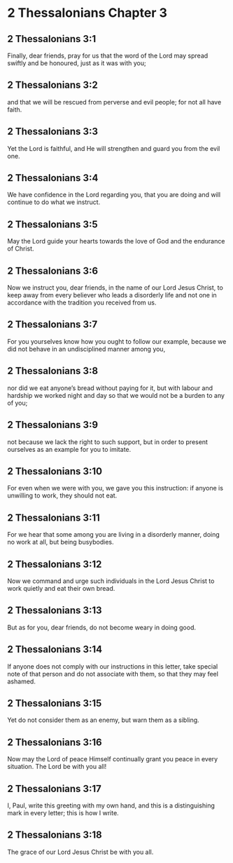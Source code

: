 # 2 Thessalonians Chapter 3

## 2 Thessalonians 3:1

Finally, dear friends, pray for us that the word of the Lord may spread swiftly and be honoured, just as it was with you;

## 2 Thessalonians 3:2

and that we will be rescued from perverse and evil people; for not all have faith.

## 2 Thessalonians 3:3

Yet the Lord is faithful, and He will strengthen and guard you from the evil one.

## 2 Thessalonians 3:4

We have confidence in the Lord regarding you, that you are doing and will continue to do what we instruct.

## 2 Thessalonians 3:5

May the Lord guide your hearts towards the love of God and the endurance of Christ.

## 2 Thessalonians 3:6

Now we instruct you, dear friends, in the name of our Lord Jesus Christ, to keep away from every believer who leads a disorderly life and not one in accordance with the tradition you received from us.

## 2 Thessalonians 3:7

For you yourselves know how you ought to follow our example, because we did not behave in an undisciplined manner among you,

## 2 Thessalonians 3:8

nor did we eat anyone’s bread without paying for it, but with labour and hardship we worked night and day so that we would not be a burden to any of you;

## 2 Thessalonians 3:9

not because we lack the right to such support, but in order to present ourselves as an example for you to imitate.

## 2 Thessalonians 3:10

For even when we were with you, we gave you this instruction: if anyone is unwilling to work, they should not eat.

## 2 Thessalonians 3:11

For we hear that some among you are living in a disorderly manner, doing no work at all, but being busybodies.

## 2 Thessalonians 3:12

Now we command and urge such individuals in the Lord Jesus Christ to work quietly and eat their own bread.

## 2 Thessalonians 3:13

But as for you, dear friends, do not become weary in doing good.

## 2 Thessalonians 3:14

If anyone does not comply with our instructions in this letter, take special note of that person and do not associate with them, so that they may feel ashamed.

## 2 Thessalonians 3:15

Yet do not consider them as an enemy, but warn them as a sibling.

## 2 Thessalonians 3:16

Now may the Lord of peace Himself continually grant you peace in every situation. The Lord be with you all!

## 2 Thessalonians 3:17

I, Paul, write this greeting with my own hand, and this is a distinguishing mark in every letter; this is how I write.

## 2 Thessalonians 3:18

The grace of our Lord Jesus Christ be with you all.
